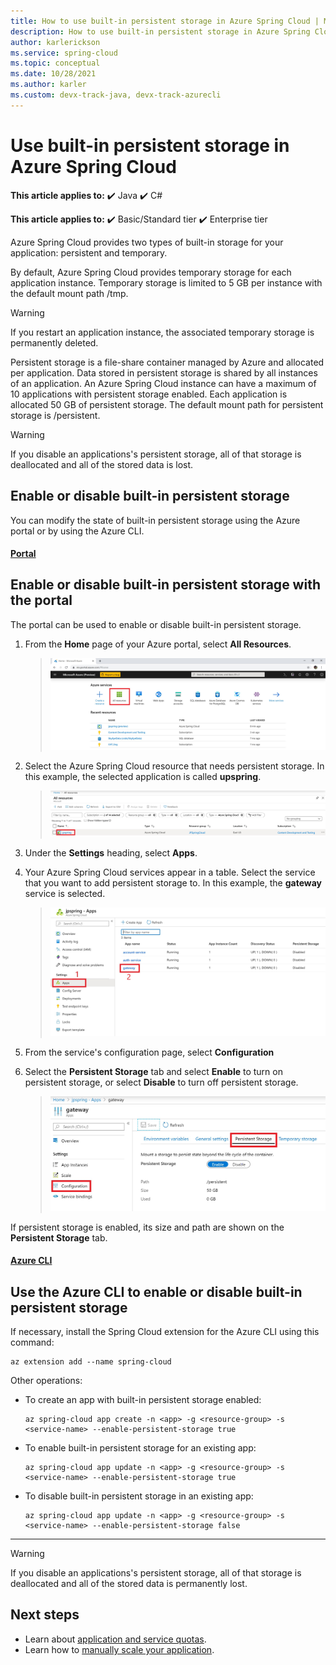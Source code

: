 ```yaml
---
title: How to use built-in persistent storage in Azure Spring Cloud | Microsoft Docs
description: How to use built-in persistent storage in Azure Spring Cloud
author: karlerickson
ms.service: spring-cloud
ms.topic: conceptual
ms.date: 10/28/2021
ms.author: karler
ms.custom: devx-track-java, devx-track-azurecli
---
```


# Use built-in persistent storage in Azure Spring Cloud

**This article applies to:** ✔️ Java ✔️ C#

**This article applies to:** ✔️ Basic/Standard tier ✔️ Enterprise tier

Azure Spring Cloud provides two types of built-in storage for your application: persistent and temporary.

By default, Azure Spring Cloud provides temporary storage for each application instance. Temporary storage is limited to 5 GB per instance with the default mount path /tmp.

> [!WARNING]
> If you restart an application instance, the associated temporary storage is permanently deleted.

Persistent storage is a file-share container managed by Azure and allocated per application. Data stored in persistent storage is shared by all instances of an application. An Azure Spring Cloud instance can have a maximum of 10 applications with persistent storage enabled. Each application is allocated 50 GB of persistent storage. The default mount path for persistent storage is /persistent.

> [!WARNING]
> If you disable an applications's persistent storage, all of that storage is deallocated and all of the stored data is lost.

## Enable or disable built-in persistent storage

You can modify the state of built-in persistent storage using the Azure portal or by using the Azure CLI.

#### [Portal](#tab/azure-portal)

## Enable or disable built-in persistent storage with the portal

The portal can be used to enable or disable built-in persistent storage.

1. From the **Home** page of your Azure portal, select **All Resources**.

    >![Locate the All Resources icon](media/portal-all-resources.jpg)

1. Select the Azure Spring Cloud resource that needs persistent storage. In this example, the selected application is called **upspring**.

    > ![Select your application](media/select-service.jpg)

1. Under the **Settings** heading, select **Apps**.

1. Your Azure Spring Cloud services appear in a table.  Select the service that you want to add persistent storage to. In this example, the **gateway** service is selected.

    > ![Select your service](media/select-gateway.jpg)

1. From the service's configuration page, select **Configuration**

1. Select the **Persistent Storage** tab and select **Enable** to turn on persistent storage, or select **Disable** to turn off persistent storage.

    > ![Enable persistent storage](media/enable-persistent-storage.jpg)

If persistent storage is enabled, its size and path are shown on the **Persistent Storage** tab.

#### [Azure CLI](#tab/azure-cli)
## Use the Azure CLI to enable or disable built-in persistent storage
If necessary, install the Spring Cloud extension for the Azure CLI using this command:

```azurecli
az extension add --name spring-cloud
```

Other operations:

* To create an app with built-in persistent storage enabled:

    ```azurecli
    az spring-cloud app create -n <app> -g <resource-group> -s <service-name> --enable-persistent-storage true
    ```

* To enable built-in persistent storage for an existing app:

    ```azurecli
    az spring-cloud app update -n <app> -g <resource-group> -s <service-name> --enable-persistent-storage true
    ```

* To disable built-in persistent storage in an existing app:

    ```azurecli
    az spring-cloud app update -n <app> -g <resource-group> -s <service-name> --enable-persistent-storage false
    ```

---

> [!WARNING]
> If you disable an applications's persistent storage, all of that storage is deallocated and all of the stored data is permanently lost.

## Next steps

* Learn about [application and service quotas](./quotas.md).
* Learn how to [manually scale your application](./how-to-scale-manual.md).
